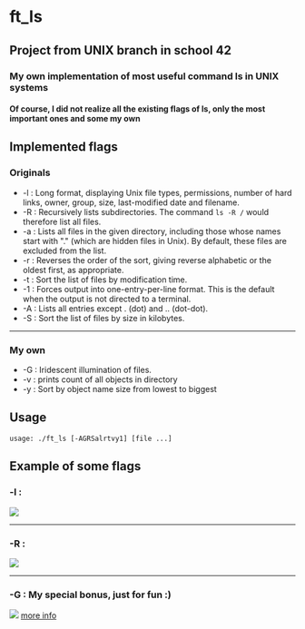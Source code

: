 # ft_ls
## Project from UNIX branch in school 42
### My own implementation of most useful command ls in UNIX systems
#### Of course, I did not realize all the existing flags of ls, only the most important ones and some my own

## Implemented flags
### Originals
* -l : Long format, displaying Unix file types, permissions, number of hard links, owner, group, size, last-modified date and filename.
* -R : Recursively lists subdirectories. The command ``ls -R /`` would therefore list all files.
* -a : Lists all files in the given directory, including those whose names start with "." (which are hidden files in Unix). By default, these files are excluded from the list.
* -r : Reverses the order of the sort, giving reverse alphabetic or the
oldest first, as appropriate.
* -t : Sort the list of files by modification time.
* -1 : Forces output into one-entry-per-line format. This is the default
when the output is not directed to a terminal.
* -A : Lists all entries except . (dot) and .. (dot-dot).
* -S : Sort the list of files by size in kilobytes.
***
### My own
* -G : Iridescent illumination of files.
* -v : prints count of all objects in directory
* -y : Sort by object name size from lowest to biggest

## Usage
``usage: ./ft_ls [-AGRSalrtvy1] [file ...]``

## Example of some flags
### -l : 
![](https://thumbs.gfycat.com/OptimisticYellowishCatbird-size_restricted.gif)
***
### -R : 
![](https://thumbs.gfycat.com/ReflectingMeekGadwall-size_restricted.gif)
***
### -G : My special bonus, just for fun :)
![](https://thumbs.gfycat.com/BiodegradableIllustriousComet-size_restricted.gif)
[more info](https://github.com/prippa/ft_ls/blob/master/ft_ls.en.pdf)
